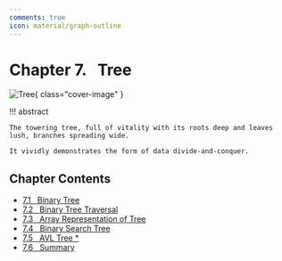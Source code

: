 ```yaml
---
comments: true
icon: material/graph-outline
---
```


# Chapter 7. &nbsp; Tree

![Tree](../assets/covers/chapter_tree.jpg){ class="cover-image" }

!!! abstract

    The towering tree, full of vitality with its roots deep and leaves lush, branches spreading wide.
    
    It vividly demonstrates the form of data divide-and-conquer.

## Chapter Contents

- [7.1 &nbsp; Binary Tree](https://www.hello-algo.com/en/chapter_tree/binary_tree/)
- [7.2 &nbsp; Binary Tree Traversal](https://www.hello-algo.com/en/chapter_tree/binary_tree_traversal/)
- [7.3 &nbsp; Array Representation of Tree](https://www.hello-algo.com/en/chapter_tree/array_representation_of_tree/)
- [7.4 &nbsp; Binary Search Tree](https://www.hello-algo.com/en/chapter_tree/binary_search_tree/)
- [7.5 &nbsp; AVL Tree *](https://www.hello-algo.com/en/chapter_tree/avl_tree/)
- [7.6 &nbsp; Summary](https://www.hello-algo.com/en/chapter_tree/summary/)

